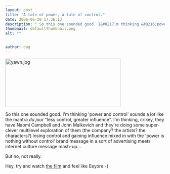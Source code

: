 ```yaml
---
layout: post
title: "A tale of power, a tale of control."
date: 2006-06-20 17:36:13
description: " So this one sounded good. I&#8217;m thinking &#8216;power and control&#8217; sounds a lot like the mantra du jour &#8220;less control, greater influence&#8221;. I&#8217;m thinking, crikey, they have Naomi Campbell and John Malkovich and they&#8217;re doing some super-clever multilevel exploration&#8230;"
thumbnail: defaultThumbnail.png
alt: ""


author: dug
---
```


<p><a href="http://www.donkeyontheedge.com/i/yawn.jpg"><img alt="yawn.jpg" src="http://www.donkeyontheedge.com/i/yawn-thumb.jpg" width="364" height="153" /></a></p>

<p>So this one sounded good. I'm thinking 'power and control' sounds a lot like the mantra <em>du jour</em> "less control, greater influence". I'm thinking, crikey, they have Naomi Campbell and John Malkovich and they're doing some super-clever multilevel exploration of them (the company? the artists? the characters?) losing control and gaining influence mixed in with the 'power is nothing without control' brand message in a sort of advertising meets internet culture message mash-up...</p>

<p>But no, not really.</p>

<p>Hey, try and watch <a title="PIRELLIFILM - The Call" href="http://www.pirellifilm.com/thefilm/home.jhtml">the film</a> and feel like Eeyore:-(</p>
